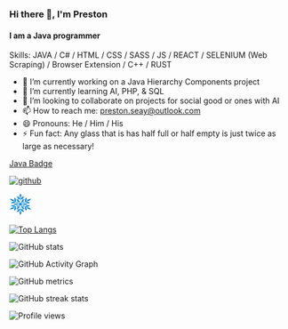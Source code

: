 ### Hi there 👋, I'm Preston
#### I am a Java programmer

Skills: JAVA / C# / HTML / CSS / SASS / JS / REACT / SELENIUM (Web Scraping) / Browser Extension / C++ / RUST

- 🔭 I’m currently working on a Java Hierarchy Components project 
- 🌱 I’m currently learning AI, PHP, & SQL
- 👯 I’m looking to collaborate on projects for social good or ones with AI 
- 📫 How to reach me: preston.seay@outlook.com 
- 😄 Pronouns: He / Him / His 
- ⚡ Fun fact: Any glass that is has half full or half empty is just twice as large as necessary!

[Java Badge](https://www.youracclaim.com/badges/adaaac8f-7180-4726-96ac-930be3a3584e/public_url)

[<img src='https://cdn.jsdelivr.net/npm/simple-icons@3.0.1/icons/github.svg' alt='github' height='40'>](https://github.com/pseay)  

<a href='https://archiveprogram.github.com/'><img src='https://raw.githubusercontent.com/acervenky/animated-github-badges/master/assets/acbadge.gif' width='40' height='40'></a> 

[![Top Langs](https://github-readme-stats.vercel.app/api/top-langs/?username=pseay)](https://github.com/anuraghazra/github-readme-stats)

![GitHub stats](https://github-readme-stats.vercel.app/api?username=pseay&show_icons=true)  

![GitHub Activity Graph](https://activity-graph.herokuapp.com/graph?username=pseay)  

![GitHub metrics](https://metrics.lecoq.io/pseay)  

![GitHub streak stats](https://github-readme-streak-stats.herokuapp.com/?user=pseay)  

![Profile views](https://gpvc.arturio.dev/pseay)  
